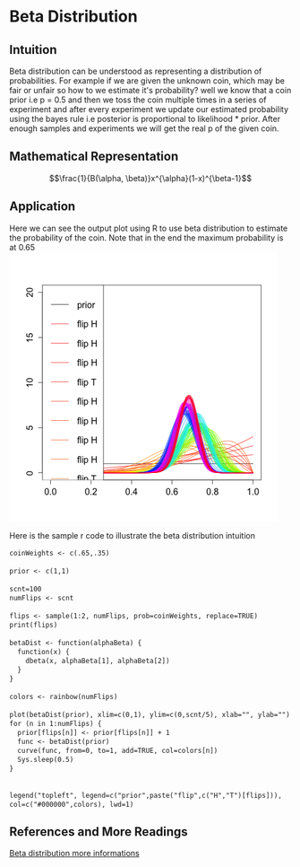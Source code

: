 
# Beta Distribution


## Intuition



Beta distribution can be understood as representing a distribution of probabilities. 
For example if we are given the unknown coin, which may be fair or unfair so how to we estimate it's probability? well we know that a coin prior i.e p = 0.5 and then we toss the coin multiple times in a series of experiment and after every experiment we update our estimated probability using the bayes rule i.e posterior is proportional to likelihood * prior.
After enough samples and experiments we will get the real p of the given coin.


## Mathematical Representation



$$\frac{1}{B(\alpha, \beta)}x^{\alpha}(1-x)^{\beta-1}$$



## Application


Here we can see the output plot using R to use beta distribution to estimate the probability of the coin. Note that in the end the maximum probability is at 0.65
![](beta_as_estimator.png)

Here is the sample r code to illustrate the beta distribution intuition

```{r}
coinWeights <- c(.65,.35)

prior <- c(1,1)

scnt=100
numFlips <- scnt

flips <- sample(1:2, numFlips, prob=coinWeights, replace=TRUE)
print(flips)

betaDist <- function(alphaBeta) {
  function(x) {
    dbeta(x, alphaBeta[1], alphaBeta[2])
  }
}

colors <- rainbow(numFlips)

plot(betaDist(prior), xlim=c(0,1), ylim=c(0,scnt/5), xlab="", ylab="")
for (n in 1:numFlips) {
  prior[flips[n]] <- prior[flips[n]] + 1
  func <- betaDist(prior)
  curve(func, from=0, to=1, add=TRUE, col=colors[n])
  Sys.sleep(0.5)
}


legend("topleft", legend=c("prior",paste("flip",c("H","T")[flips])), col=c("#000000",colors), lwd=1)
```


## References and More Readings


[Beta distribution more informations](https://en.wikipedia.org/wiki/Beta_distribution)